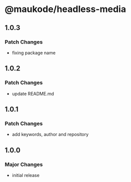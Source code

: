 # @maukode/headless-media

## 1.0.3

### Patch Changes

- fixing package name

## 1.0.2

### Patch Changes

- update README.md

## 1.0.1

### Patch Changes

- add keywords, author and repository

## 1.0.0

### Major Changes

- initial release

